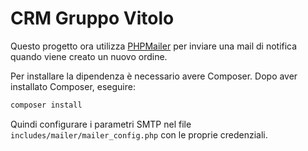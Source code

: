 # CRM Gruppo Vitolo

Questo progetto ora utilizza [PHPMailer](https://github.com/PHPMailer/PHPMailer) per inviare una mail di notifica quando viene creato un nuovo ordine.

Per installare la dipendenza è necessario avere Composer. Dopo aver installato Composer, eseguire:

```bash
composer install
```

Quindi configurare i parametri SMTP nel file `includes/mailer/mailer_config.php` con le proprie credenziali.
